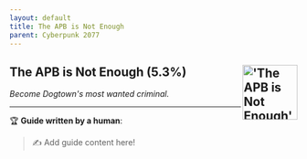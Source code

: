 ```yaml
---
layout: default
title: The APB is Not Enough
parent: Cyberpunk 2077
---
```


## The APB is Not Enough (5.3%) <img align="right" src="https://cdn.cloudflare.steamstatic.com/steamcommunity/public/images/apps/1091500/6d73d22167309783b6128282dbd00154df5fb0ae.jpg" alt="'The APB is Not Enough' achievement icon" width="96" height="96">

_Become Dogtown's most wanted criminal._

---

:trophy: **Guide written by a human**:

> :writing_hand: Add guide content here!

